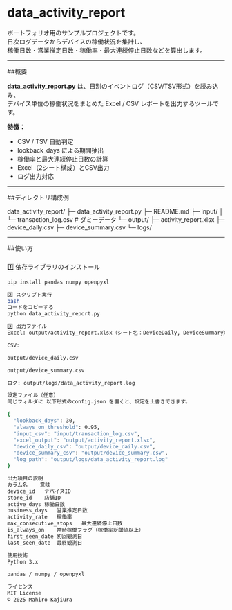 # data_activity_report

ポートフォリオ用のサンプルプロジェクトです。  
日次ログデータからデバイスの稼働状況を集計し、  
稼働日数・営業推定日数・稼働率・最大連続停止日数などを算出します。

---

##概要

**data_activity_report.py** は、日別のイベントログ（CSV/TSV形式）を読み込み、  
デバイス単位の稼働状況をまとめた Excel / CSV レポートを出力するツールです。

**特徴：**
- CSV / TSV 自動判定
- lookback_days による期間抽出
- 稼働率と最大連続停止日数の計算
- Excel（2シート構成）とCSV出力
- ログ出力対応

---

##ディレクトリ構成例

data_activity_report/
├─ data_activity_report.py
├─ README.md
├─ input/
│ └─ transaction_log.csv # ダミーデータ
└─ output/
├─ activity_report.xlsx
├─ device_daily.csv
├─ device_summary.csv
└─ logs/

---

##使い方

### 

1️⃣ 依存ライブラリのインストール
```bash
pip install pandas numpy openpyxl

2️⃣ スクリプト実行
bash
コードをコピーする
python data_activity_report.py

3️⃣ 出力ファイル
Excel: output/activity_report.xlsx（シート名：DeviceDaily, DeviceSummary）

CSV:

output/device_daily.csv

output/device_summary.csv

ログ: output/logs/data_activity_report.log

設定ファイル（任意）
同じフォルダに 以下形式のconfig.json を置くと、設定を上書きできます。

{
  "lookback_days": 30,
  "always_on_threshold": 0.95,
  "input_csv": "input/transaction_log.csv",
  "excel_output": "output/activity_report.xlsx",
  "device_daily_csv": "output/device_daily.csv",
  "device_summary_csv": "output/device_summary.csv",
  "log_path": "output/logs/data_activity_report.log"
}

出力項目の説明
カラム名	意味
device_id	デバイスID
store_id	店舗ID
active_days	稼働日数
business_days	営業推定日数
activity_rate	稼働率
max_consecutive_stops	最大連続停止日数
is_always_on	常時稼働フラグ（稼働率が閾値以上）
first_seen_date	初回観測日
last_seen_date	最終観測日

使用技術
Python 3.x

pandas / numpy / openpyxl

ライセンス
MIT License
© 2025 Mahiro Kajiura
